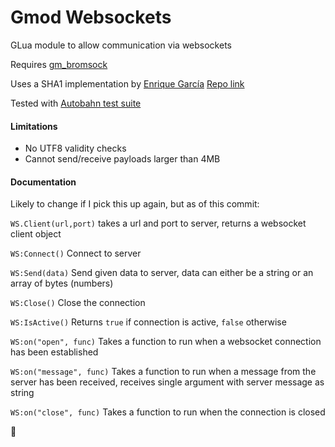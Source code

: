 # Gmod Websockets
GLua module to allow communication via websockets

Requires [gm_bromsock](https://github.com/Bromvlieg/gm_bromsock)

Uses a SHA1 implementation by [Enrique García](https://github.com/kikito) [Repo link](https://github.com/kikito/sha1.lua)

Tested with [Autobahn test suite](http://autobahn.ws/testsuite/)

#### Limitations
* No UTF8 validity checks
* Cannot send/receive payloads larger than 4MB


#### Documentation
Likely to change if I pick this up again, but as of this commit:

 `WS.Client(url,port)` takes a url and port to server, returns a websocket client object

`WS:Connect()` Connect to server

`WS:Send(data)` Send given data to server, data can either be a string or an array of bytes (numbers)

`WS:Close()` Close the connection

`WS:IsActive()` Returns `true` if connection is active, `false` otherwise

`WS:on("open", func)` Takes a function to run when a websocket connection has been established

`WS:on("message", func)` Takes a function to run when a message from the server has been received, receives single argument with server message as string

`WS:on("close", func)` Takes a function to run when the connection is closed

:tiger2:
